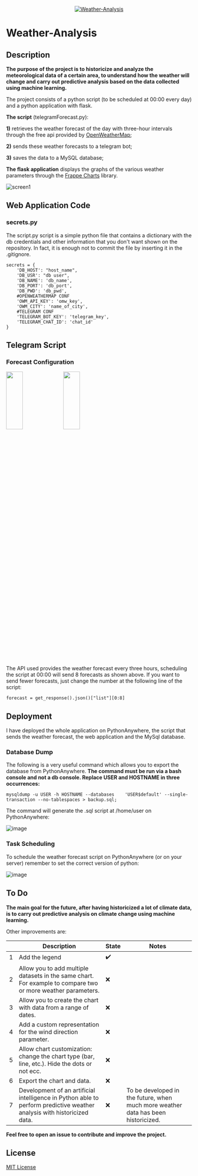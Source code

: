 <p align="center">
<a href="https://www.flaticon.com/free-icons/climate-change" target="_blank">
<img src="https://user-images.githubusercontent.com/63566699/151680375-6bcb7c32-f6bb-4541-bff5-a0c80b065e82.png" alt="Weather-Analysis">
</a>
</p>

# Weather-Analysis

## Description

**The purpose of the project is to historicize and analyze the meteorological data of a certain area, to understand how the weather will change and carry out predictive analysis based on the data collected using machine learning.**

The project consists of a python script (to be scheduled at 00:00 every day) and a python application with flask. 

**The script** (telegramForecast.py):

**1)**  retrieves the weather forecast of the day with three-hour intervals through the free api provided by [OpenWeatherMap](https://openweathermap.org/);

**2)**  sends these weather forecasts to a telegram bot;

**3)**  saves the data to a MySQL database;

**The flask application** displays the graphs of the various weather parameters through the [Frappe Charts](https://github.com/frappe/charts) library.

![screen1](https://user-images.githubusercontent.com/63566699/151639990-978bc146-a3b0-4635-a29f-c4f5809293ac.png)

## Web Application Code

### secrets.py

The script.py script is a simple python file that contains a dictionary with the db credentials and other information that you don't want shown on the repository. In fact, it is enough not to commit the file by inserting it in the .gitignore.

```{python}
secrets = {
    'DB_HOST': "host_name",
    'DB_USR': "db user",
    'DB_NAME': 'db_name',
    'DB_PORT': 'db_port',
    'DB_PWD': 'db_pwd',
    #OPENWEATHERMAP CONF
    'OWM_API_KEY': 'omw_key',
    'OWM_CITY': 'name_of_city',
    #TELEGRAM CONF
    'TELEGRAM_BOT_KEY': 'telegram_key',
    'TELEGRAM_CHAT_ID': 'chat_id'
}
```
## Telegram Script

### Forecast Configuration

<img style="width:30%; height:20%;" src="https://user-images.githubusercontent.com/63566699/151667607-5f80e18b-edbc-4544-8fa0-af3a410f8b28.jpg">
<img style="width:30%; height:20%;" src="https://user-images.githubusercontent.com/63566699/151667541-aab00f9b-2b03-41d6-a6de-2bf91430006c.jpg">

The API used provides the weather forecast every three hours, scheduling the script at 00:00 will send 8 forecasts as shown above. If you want to send fewer forecasts, just change the number at the following line of the script:

```{python}
forecast = get_response().json()["list"][0:8]
```
## Deployment

I have deployed the whole application on PythonAnywhere, the script that sends the weather forecast, the web application and the MySql database.

### Database Dump

The following is a very useful command which allows you to export the database from PythonAnywhere. **The command must be run via a bash console and not a db console. Replace USER and HOSTNAME in three occurrences:**

```{bash}
mysqldump -u USER -h HOSTNAME --databases    'USER$default' --single-transaction --no-tablespaces > backup.sql;
```
The command will generate the .sql script at /home/user on PythonAnywhere:

![image](https://user-images.githubusercontent.com/63566699/151668840-244b22db-dc86-412e-a88d-140bf449e64b.png)

### Task Scheduling

To schedule the weather forecast script on PythonAnywhere (or on your server) remember to set the correct version of python:

![image](https://user-images.githubusercontent.com/63566699/151678490-8c98ef27-2706-4bd7-b17b-01dd7d7ad2bd.png)

## To Do

**The main goal for the future, after having historicized a lot of climate data, is to carry out predictive analysis on climate change using machine learning.**

Other improvements are:

|   |Description|State|Notes|
|---|---|---|---|
|1|Add the legend|✔️|   |
|2|Allow you to add multiple datasets in the same chart. For example to compare two or more weather parameters.|❌|   |
|3|Allow you to create the chart with data from a range of dates.|❌|   |
|4|Add a custom representation for the wind direction parameter.|❌|    |
|5|Allow chart customization: change the chart type (bar, line, etc.). Hide the dots or not ecc.|❌|  |
|6|Export the chart and data.|❌|  |
|7|Development of an artificial intelligence in Python able to perform predictive weather analysis with historicized data.|❌|To be developed in the future, when much more weather data has been historicized.|


**Feel free to open an issue to contribute and improve the project.**

## License

[MIT License](https://github.com/albino98/weather-analysis/blob/master/LICENSE)
